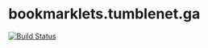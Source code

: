 # bookmarklets.tumblenet.ga

[![Build Status](https://travis-ci.org/tumblenet/bookmarklets.tumblenet.me.svg?branch=master)](https://travis-ci.org/tumblenet/bookmarklets.tumblenet.ga)
